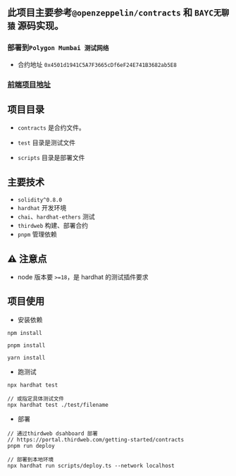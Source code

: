 ## 此项目主要参考`@openzeppelin/contracts` 和 `BAYC无聊猿` 源码实现。

### 部署到`Polygon Mumbai 测试网络`

- 合约地址 `0x4501d1941C5A7F3665cDf6eF24E741B3682ab5E8`

### [前端项目地址](https://github.com/zhangfy1994/ape-app)

## 项目目录

- `contracts` 是合约文件。

- `test` 目录是测试文件

- `scripts` 目录是部署文件

## 主要技术

- `solidity^0.8.0`
- `hardhat` 开发环境
- `chai`、`hardhat-ethers` 测试
- `thirdweb` 构建、部署合约
- `pnpm` 管理依赖

## ⚠️ 注意点

- node 版本要 `>=18`，是 hardhat 的测试插件要求

## 项目使用

- 安装依赖

```shell
npm install

pnpm install

yarn install
```

- 跑测试

```shell
npx hardhat test

// 或指定具体测试文件
npx hardhat test ./test/filename
```

- 部署

```shell
// 通过thirdweb dsahboard 部署
// https://portal.thirdweb.com/getting-started/contracts
pnpm run deploy

// 部署到本地环境
npx hardhat run scripts/deploy.ts --network localhost
```
